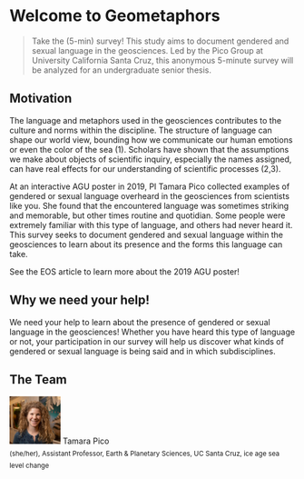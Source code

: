 # Welcome to Geometaphors 

<!-- Global site tag (gtag.js) - Google Analytics -->
<script async src="https://www.googletagmanager.com/gtag/js?id=G-1YZHSGQYW1"></script>
<script>
  window.dataLayer = window.dataLayer || [];
  function gtag(){dataLayer.push(arguments);}
  gtag('js', new Date());

  gtag('config', 'G-1YZHSGQYW1');
</script>
> Take the (5-min) survey!
This study aims to document gendered and sexual language in the geosciences. Led by the Pico Group at University California Santa Cruz, this anonymous 5-minute survey will be analyzed for an undergraduate senior thesis.

## Motivation 
The language and metaphors used in the geosciences contributes to the culture and norms within the discipline. The structure of language can shape our world view, bounding how we communicate our human emotions or even the color of the sea (1). Scholars have shown that the assumptions we make about objects of scientific inquiry, especially the names assigned, can have real effects for our understanding of scientific processes (2,3).

At an interactive AGU poster in 2019, PI Tamara Pico collected examples of gendered or sexual language overheard in the geosciences from scientists like you. She found that the encountered language was sometimes striking and memorable, but other times routine and quotidian. Some people were extremely familiar with this type of language, and others had never heard it. This survey seeks to document gendered and sexual language within the geosciences to learn about its presence and the forms this language can take.

See the EOS article to learn more about the 2019 AGU poster!

## Why we need your help!
We need your help to learn about the presence of gendered or sexual language in the geosciences! Whether you have heard this type of language or not, your participation in our survey will help us discover what kinds of gendered or sexual language is being said and in which subdisciplines.

## The Team

<img src="HudsonGazettephoto_sq.jpg" alt="Tamara Pico photo" width="90"/> Tamara Pico <br/>
<sub> (she/her), Assistant Professor, Earth & Planetary Sciences, UC Santa Cruz, ice age sea level change </sub>

